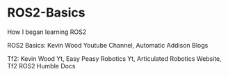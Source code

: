 # ROS2-Basics
How I began learning ROS2

ROS2 Basics: Kevin Wood Youtube Channel, Automatic Addison Blogs

Tf2: Kevin Wood Yt, Easy Peasy Robotics Yt, Articulated Robotics Website, Tf2 ROS2 Humble Docs
